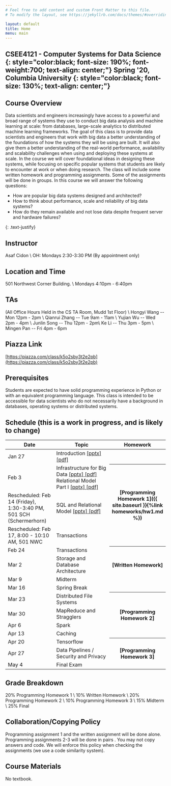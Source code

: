 ```yaml
---
# Feel free to add content and custom Front Matter to this file.
# To modify the layout, see https://jekyllrb.com/docs/themes/#overriding-theme-defaults

layout: default
title: Home
menu: main
---
```


CSEE4121 - Computer Systems for Data Science 
{: style="color:black; font-size: 190%; font-weight:700; text-align: center;"}
Spring '20, Columbia University
{: style="color:black; font-size: 130%; text-align: center;"}
----

## Course Overview
Data scientists and engineers increasingly have access to a powerful and broad range of systems they use to conduct big data analysis and machine learning at scale: from databases, large-scale analytics to distributed machine learning frameworks.
The goal of this class is to provide data scientists and engineers that work with big data a better understanding of the foundations of how the systems they will be using are built. It will also give them a better understanding of the real-world performance, availability and scalability challenges when using and deploying these systems at scale. In the course we will cover foundational ideas in designing these systems, while focusing on specific popular systems that students are likely to encounter at work or when doing research. The class will include some written homework and programming assignments. Some of the assignments will be done in groups.
In this course we will answer the following questions:
<ul>
  <li>How are popular big data systems designed and architected? </li>
  <li>How to think about performance, scale and reliability of big data systems? </li>
  <li>How do they remain available and not lose data despite frequent server and hardware failures? </li>
</ul>
{: .text-justify}

## Instructor
Asaf Cidon \\
OH: Mondays 2:30-3:30 PM (By appointment only)

## Location and Time
501 Northwest Corner Building. \\
Mondays 4:10pm - 6:40pm

## TAs
(All Office Hours Held in the CS TA Room, Mudd 1st Floor) \\
Hongyi Wang -- Mon 12pm - 2pm \\
Qianrui Zhang -- Tue 9am - 11am \\
Yujian Wu -- Wed 2pm - 4pm \\
Junlin Song -- Thu 12pm - 2pm\\
Ke Li -- Thu 3pm - 5pm \\
Mingen Pan -- Fri 4pm - 6pm 

## Piazza Link
[https://piazza.com/class/k5o2sby3t2e2pb](https://piazza.com/class/k5o2sby3t2e2pb)

## Prerequisites
Students are expected to have solid programming experience in Python or with an equivalent programming language. This class is intended to be accessible for data scientists who do not necessarily have a background in databases, operating systems or distributed systems.

## Schedule (this is a work in progress, and is likely to change)


<table>
<colgroup>
<col width="33%" />
<col width="45%" />
<col width="22%" />
</colgroup>
<thead>
<tr class="header">
<th>Date</th>
<th>Topic</th>
<th>Homework</th>
</tr>
</thead>
<tbody>
<tr>
<td markdown="span">Jan 27</td>
<td markdown="span">Introduction <a href="https://github.com/CS-W4121/cs-w4121.github.io/blob/master/slides/Topic%201%20-%20intro%20and%20rules%20of%20thumb%20part%20I.pptx">[pptx]<a href="https://github.com/CS-W4121/cs-w4121.github.io/blob/master/slides/Topic%201%20-%20intro%20and%20rules%20of%20thumb%20part%20I.pdf">[pdf]</a></td>

</tr>
<tr>
<td markdown="span">Feb 3</td>
<td markdown="span">Infrastructure for Big Data <a href="https://github.com/CS-W4121/cs-w4121.github.io/blob/master/slides/Topic%201%20-%20intro%20and%20rules%20of%20thumb%20part%20II.pptx"> [pptx]<a href="https://github.com/CS-W4121/cs-w4121.github.io/blob/master/slides/Topic%201%20-%20intro%20and%20rules%20of%20thumb%20part%20II.pdf"> [pdf]</a> Relational Model Part I <a href="https://github.com/CS-W4121/cs-w4121.github.io/blob/master/slides/Topic%202%20-%20relational%20model%20part%20I.pptx"> [pptx]<a href="https://github.com/CS-W4121/cs-w4121.github.io/blob/master/slides/Topic%202%20-%20relational%20model%20part%20I.pdf"> [pdf] </a></td>
<th rowspan="3" markdown="1">[Programming Homework 1]({{ site.baseurl }}{%link homeworks/hw1.md %})</th>
<!---
<th rowspan="3" markdown="1">[Programming Homework 1]</th>
-->
</tr>
<tr>
<td markdown="span">Rescheduled: Feb 14 (Friday), 1:30-3:40 PM, 501 SCH (Schermerhorn)</td>
<td markdown="span">SQL and Relational Model <a href="https://github.com/CS-W4121/cs-w4121.github.io/blob/master/slides/Topic%202%20-%20relational%20model%20part%20II.pptx"> [pptx] <a href="https://github.com/CS-W4121/cs-w4121.github.io/blob/master/slides/Topic%202%20-%20relational%20model%20part%20II.pdf"> [pdf]   </td>
</tr>
<tr>
<td markdown="span">Rescheduled: Feb 17, 8:00 - 10:10 AM, 501 NWC</td>
<td markdown="span">Transactions </td>
</tr>
<tr>
<td markdown="span">Feb 24</td>
<td markdown="span">Transactions </td>
<th rowspan="3" markdown="1">[Written Homework]</th>
</tr>
<tr>
<td markdown="span">Mar 2</td>
<td markdown="span">Storage and Database Architecture </td>
</tr>
<tr>
<td markdown="span">Mar 9</td>
<td markdown="span">Midterm</td>
</tr>
<tr>
<td markdown="span">Mar 16</td>
<td markdown="span">Spring Break </td>
</tr>
<tr>
<td markdown="span">Mar 23</td>
<td markdown="span">Distributed File Systems</td>
<!---
<th rowspan="4" markdown="1">[Programming Homework 2]({{ site.baseurl }}{%link homeworks/hw2.md %})</th>
-->
<th rowspan="4" markdown="1">[Programming Homework 2]</th>
</tr>
<tr>
<td markdown="span">Mar 30</td>
<td markdown="span">MapReduce and Stragglers </td>
</tr>
<tr>
<td markdown="span">Apr 6</td>
<td markdown="span">Spark </td>
</tr>
<tr>
<td markdown="span">Apr 13</td>
<td markdown="span">Caching </td>
</tr>
<tr>
<td markdown="span">Apr 20</td>
<td markdown="span">Tensorflow </td>
<!---
<th rowspan="3" markdown="1">[Programming Homework 3]({{ site.baseurl }}{%link homeworks/hw3.md %})</th>
-->
<th rowspan="3" markdown="1">[Programming Homework 3]</th>
</tr>
<tr>
<td markdown="span">Apr 27</td>
<td markdown="span">Data Pipelines / Security and Privacy </td>
</tr>
<tr>
<td markdown="span">May 4</td>
<td markdown="span">Final Exam</td>
</tr>
</tbody>
</table>

## Grade Breakdown
20% Programming Homework 1 \\
10% Written Homework \\
20% Programming Homework 2 \\
10% Programming Homework 3 \\
15% Midterm \\
25% Final

## Collaboration/Copying Policy
Programming assignment 1 and the written assignment will be done alone. Programming assignments 2-3 will be done in pairs . You may not copy answers and code. We will enforce this policy when checking the assignments (we use a code similarity system).

## Course Materials
No textbook.
